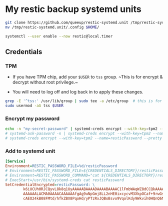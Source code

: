 # My restic backup systemd units

```bash
git clone https://github.com/queeup/restic-systemd.unit /tmp/restic-systemd.unit
mv /tmp/restic-systemd.unit/.config $HOME/

systemctl --user enable --now restic@local.timer
```

## Credentials

### TPM

- If you have TPM chip, add your `$USER` to `tss` group. ~This is for encrypt & decrypt without root privilege.~

- You will need to log off and log back in to apply these changes.

```bash
grep -E '^tss:' /usr/lib/group | sudo tee -a /etc/group  # this is for fedora silverblue only
sudo usermod -aG tss $USER
```

### Encrypt my password

```bash
echo -n "my-secret-password" | systemd-creds encrypt --with-key=tpm2 --name=resticPassword --pretty - -
# systemd-ask-password -n | systemd-creds encrypt --with-key=tpm2 --name=resticPassword  --pretty - -
# systemd-creds encrypt --with-key=tpm2 --name=resticPassword --pretty from_plaintext.txt -
```

### Add to systemd unit

```ini
[Service]
Environment=RESTIC_PASSWORD_FILE=%d/resticPassword
# Environment=RESTIC_PASSWORD_FILE=${CREDENTIALS_DIRECTORY}/resticPassword
# Environment=RESTIC_PASSWORD_COMMAND="cat ${CREDENTIALS_DIRECTORY}/resticPassword"
# ExecStart=/usr/bin/systemd-creds cat resticPassword
SetCredentialEncrypted=resticPassword: \
        k6iUCUh0RJCQyvL8k8q1UyAAAAABAAAADAAAABAAAAC1lFmbWAqWZ8dCCQkAAAAAgAAAA \
        AAAAAALACMA0AAAACAAAAAAfgAg9uNpGmj8LL2nHE0ixcycvM3XkpOCaf+9rwGscwmqRJ \
        cAEO24kB08FMtd/hfkZBX8PqoHd/yPTzRxJQBoBsvo9VqolKdy9Wkvih0HQnQ6NkTKE== \
```

